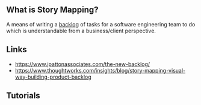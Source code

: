 ## What is Story Mapping?
A means of writing a [backlog] of tasks for a software engineering team to do which is understandable from a business/client perspective.

## Links
- https://www.jpattonassociates.com/the-new-backlog/
- https://www.thoughtworks.com/insights/blog/story-mapping-visual-way-building-product-backlog

## Tutorials

<!-- Embedded links -->
[backlog]: https://github.com/nchristie/tech_notes/blob/master/b/backlog.md
